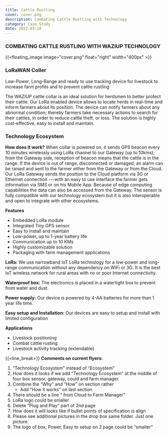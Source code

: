 ```yaml
---
title: Cattle Rustling
cover: cover.png
description: Combating Cattle Rustling with Technology
category: Case Study
date: 2022-03-19
---
```


### COMBATING CATTLE RUSTLING WITH WAZIUP TECHNOLOGY

{{<floating_image image="cover.png" float="right" width="400px" >}}

### LoRaWAN Coller
Low-Power, Long-Range and ready to use tracking device for livestock to increase farm profits and to prevent cattle rustling 

The WAZIUP cattle collar is an ideal solution for herdsmen to better protect their cattle. Our LoRa enabled device allows to locate herds in real-time and inform farmers about its position. The device can notify farmers about any abnormal condition; thereby farmers take necessary actions to search for their cattles, in order to reduce cattle theft, or loss. The solution is highly cost-effective, easy to install and maintain. 
 

### Technology Ecosystem

**How does it work?**
When collar is powered on, it sends GPS beacon every 10 minutes wirelessly using LoRa channel to our Gateway (up to 10kms); from the Gateway side, reception of beacon means that the cattle is in the range. If the device is out of range, disconnected or damaged, an alarm can be raised and sent to the farmer either from the Gateway or from the Cloud. Our LoRa Gateway sends the position to the Cloud platform via 3G or Ethernet connection ---with an easy to use interface the farmer gets information via SMS or on his Mobile App. Because of edge computing capabilities the data can also be accessed from the Gateway. The sensor is fully compatible with our technology ecosystem but it is also interoperable and open to integrate with other ecosystems. 


**Features**
- Embedded LoRa module 
- Integrated Tiny GPS sensor 
- Easy to install and maintain 
- Low-power, up to 1-year battery life 
- Communication up to 10 KMs
- Highly customizable solution 
- Packaging with farm management applications 


**LoRa:** We use narrowband IoT LoRa technology for a low-power and long-range communication without any dependency on WiFi or 3G. It is the best IoT wireless network for rural areas with no or poor Internet connectivity. 

**Waterproof box:** The electronics is placed in a watertight box to prevent from water and dust. 

**Power supply:** Our device is powered by 4-AA batteries for more than 1 year life time. 

**Easy setup and Installation:** Our devices are easy to setup and install with limited configuration  

**Applications**
- Livestock positioning 
- Combat cattle rusting   
- Livestock activity tracking (extendable) 
 
{{<line_break>}}
**Comments on current flyers:** 
1. “Technology Ecosystem” instead of “Ecosystem”
2. How does it looks if we add “Technology Ecosystem” at the middle of four box sensor, gateway, could and farm manager.
3. Combine the “Why” and “How” on section rather 
    - Add “How it works” on last section
4. There should be a line “ from Cloud to Farm Manager”
5. LoRa logo could be smaller 
6. Delete “Plug and Play” part of 2nd page 
7. How does it will looks like if bullet points of specification is align 
81. Please see additional pictures in the drop box same folder. Just one picture. 
9. The logo of box, Power, Easy to setup on 2 page could be “smaller” 

